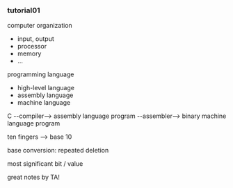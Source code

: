 ### tutorial01

computer organization
- input, output
- processor
- memory
- ...

programming language
- high-level language
- assembly language
- machine language

C --compiler--> assembly language program --assembler--> binary machine language program

ten fingers --> base 10

base conversion: repeated deletion

most significant bit / value

great notes by TA!
